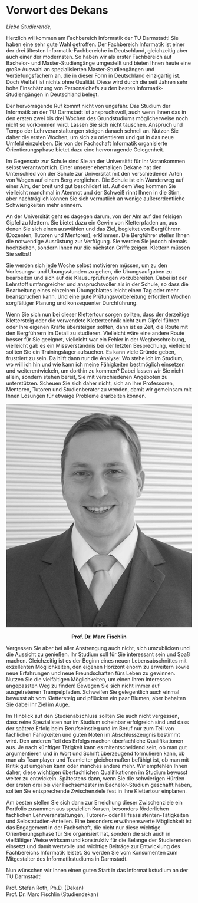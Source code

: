 # Vorwort des Dekans
<!-- altes Vorword -->
<!-- TODO: eventuell Dekanat anschreiben, ob das noch aktuell ist, oder ob sie es überarbeiten wollen. Wenn es noch aktuell ist, Namen korrigieren :)  -->
*Liebe Studierende,*

Herzlich willkommen am Fachbereich Informatik der TU Darmstadt! Sie haben eine sehr gute Wahl getroffen. Der Fachbereich Informatik ist einer der drei ältesten Informatik-Fachbereiche in Deutschland, gleichzeitig aber auch einer der modernsten. So haben wir als erster Fachbereich auf Bachelor- und Master-Studiengänge umgestellt und bieten Ihnen heute eine große Auswahl an spezialisierten Master-Studiengängen und Vertiefungsfächern an, die in dieser Form in Deutschland einzigartig ist. Doch Vielfalt ist nichts ohne Qualität. Diese wird durch die seit Jahren sehr hohe Einschätzung von Personalchefs zu den besten Informatik-Studiengängen in Deutschland belegt.

Der hervorragende Ruf kommt nicht von ungefähr. Das Studium der Informatik an der TU Darmstadt ist anspruchsvoll, auch wenn Ihnen das in den ersten zwei bis drei Wochen des Grundstudiums möglicherweise noch nicht so vorkommen wird. Lassen Sie sich nicht täuschen. Anspruch und Tempo der Lehrveranstaltungen steigen danach schnell an. Nutzen Sie daher die ersten Wochen, um sich zu orientieren und gut in das neue Umfeld einzuleben. Die von der Fachschaft Informatik organisierte Orientierungsphase bietet dazu eine hervorragende Gelegenheit.

Im Gegensatz zur Schule sind Sie an der Universität für Ihr Vorankommen selbst verantwortlich. Einer unserer ehemaligen Dekane hat den Unterschied von der Schule zur Universität mit den verschiedenen Arten von Wegen auf einem Berg verglichen. Die Schule ist ein Wanderweg auf einer Alm, der breit und gut beschildert ist. Auf dem Weg kommen Sie vielleicht manchmal in Atemnot und der Schweiß rinnt Ihnen in die Stirn, aber nachträglich können Sie sich vermutlich an wenige außerordentliche Schwierigkeiten mehr erinnern.

An der Universität geht es dagegen darum, von der Alm auf den felsigen Gipfel zu klettern. Sie bietet dazu ein Gewirr von Kletterpfaden an, aus denen Sie sich einen auswählen und das Ziel, begleitet von Bergführern (Dozenten, Tutoren und Mentoren), erklimmen. Die Bergführer stellen Ihnen die notwendige Ausrüstung zur Verfügung. Sie werden Sie jedoch niemals hochziehen, sondern Ihnen nur die nächsten Griffe zeigen. Klettern müssen Sie selbst!

Sie werden sich jede Woche selbst motivieren müssen, um zu den Vorlesungs- und Übungsstunden zu gehen, die Übungsaufgaben zu bearbeiten und sich auf die Klausurprüfungen vorzubereiten. Dabei ist der Lehrstoff umfangreicher und anspruchsvoller als in der Schule, so dass die Bearbeitung eines einzelnen Übungsblattes leicht einen Tag oder mehr beanspruchen kann. Und eine gute Prüfungsvorbereitung erfordert Wochen sorgfältiger Planung und konsequenter Durchführung.

Wenn Sie sich nun bei dieser Klettertour sorgen sollten, dass der derzeitige Klettersteig oder die verwendete Klettertechnik nicht zum Gipfel führen oder Ihre eigenen Kräfte übersteigen sollten, dann ist es Zeit, die Route mit den Bergführern im Detail zu studieren. Vielleicht wäre eine andere Route besser für Sie geeignet, vielleicht war ein Fehler in der Wegbeschreibung, vielleicht gab es ein Missverständnis bei der letzten Besprechung, vielleicht sollten Sie ein Trainingslager aufsuchen. Es kann viele Gründe geben, frustriert zu sein. Da hilft dann nur die Analyse: Wo stehe ich im Studium, wo will ich hin und wie kann ich meine Fähigkeiten bestmöglich einsetzen und weiterentwickeln, um dorthin zu kommen? Dabei lassen wir Sie nicht allein, sondern stehen bereit, Sie mit verschiedenen Angeboten zu unterstützen. Scheuen Sie sich daher nicht, sich an Ihre Professoren, Mentoren, Tutoren und Studienberater zu wenden, damit wir gemeinsam mit Ihnen Lösungen für etwaige Probleme erarbeiten können.

![Prof. Dr. Marc Fischlin][dekan]
<center><strong>Prof. Dr. Marc Fischlin</center></strong>

[dekan]: ../_res/img/fischlin_studiendekan.jpg "Prof. Dr. Marc Fischlin"

Vergessen Sie aber bei aller Anstrengung auch nicht, sich umzublicken und die Aussicht zu genießen. Ihr Studium soll für Sie interessant sein und Spaß machen. Gleichzeitig ist es der Beginn eines neuen Lebensabschnittes mit exzellenten Möglichkeiten, den eigenen Horizont enorm zu erweitern sowie neue Erfahrungen und neue Freundschaften fürs Leben zu gewinnen. Nutzen Sie die vielfältigen Möglichkeiten, um einen Ihren Interessen angepassten Weg zu finden! Bewegen Sie sich nicht immer auf ausgetretenen Trampelpfaden. Schweifen Sie gelegentlich auch einmal bewusst ab vom Klettersteig und pflücken ein paar Blumen, aber behalten Sie dabei Ihr Ziel im Auge.

Im Hinblick auf den Studienabschluss sollten Sie auch nicht vergessen, dass reine Spezialisten nur im Studium scheinbar erfolgreich sind und dass der spätere Erfolg beim Berufseinstieg und im Beruf nur zum Teil von fachlichen Fähigkeiten und guten Noten im Abschlusszeugnis bestimmt wird. Den anderen Teil des Erfolgs machen überfachliche Qualifikationen aus. Je nach künftiger Tätigkeit kann es mitentscheidend sein, ob man gut argumentieren und in Wort und Schrift überzeugend formulieren kann, ob man als Teamplayer und Teamleiter gleichermaßen befähigt ist, ob man mit Kritik gut umgehen kann oder manches andere mehr. Wir empfehlen Ihnen daher, diese wichtigen überfachlichen Qualifikationen im Studium bewusst weiter zu entwickeln. Spätestens dann, wenn Sie die schwierigen Hürden der ersten drei bis vier Fachsemester im Bachelor-Studium geschafft haben, sollten Sie entsprechende Zwischenziele fest in Ihre Klettertour einplanen.

Am besten stellen Sie sich dann zur Erreichung dieser Zwischenziele ein Portfolio zusammen aus speziellen Kursen, besonders förderlichen fachlichen Lehrveranstaltungen, Tutoren- oder Hilfsassistenten-Tätigkeiten und Selbststudien-Anteilen. Eine besonders erwähnenswerte Möglichkeit ist das Engagement in der Fachschaft, die nicht nur diese wichtige Orientierungsphase für Sie organisiert hat, sondern die sich auch in vielfältiger Weise wirksam und konstruktiv für die Belange der Studierenden einsetzt und damit wertvolle und wichtige Beiträge zur Entwicklung des Fachbereichs Informatik leistet. So werden Sie vom Konsumenten zum Mitgestalter des Informatikstudiums in Darmstadt.

Nun wünschen wir Ihnen einen guten Start in das Informatikstudium an der TU Darmstadt!

Prof. Stefan Roth, Ph.D. (Dekan)  
Prof. Dr. Marc Fischlin (Studiendekan)
